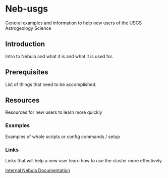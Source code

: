 # Neb-usgs
General examples and information to help new users of the USGS Astrogeology Science

## Introduction
Intro to Nebula and what it is and what it is used for.

## Prerequisites
List of things that need to be accomplished.

## Resources
Resources for new users to learn more quickly

### Examples
Examples of whole scripts or config commands / setup

### Links
Links that will help a new user learn how to use the cluster more effectively.

[Internal Nebula Documentation](http://nebula.wr.usgs.gov/#nebula-info)
